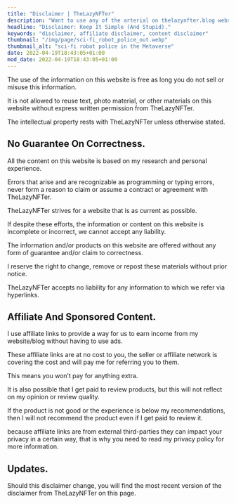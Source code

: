 ```yaml
---
title: "Disclaimer | TheLazyNFTer"
description: "Want to use any of the arterial on thelazynfter.blog website, make sure to read this page first."
headline: "Disclaimer: Keep It Simple (And Stupid)."
keywords: "disclaimer, affiliate disclaimer, content disclaimer"
thumbnail: "/img/page/sci-fi_robot_police_out.webp"
thumbnail_alt: "sci-fi robot police in the Metaverse"
date: 2022-04-19T18:43:05+01:00
mod_date: 2022-04-19T18:43:05+01:00
---
```


The use of the information on this website is free as long you do not sell or misuse this information.

It is not allowed to reuse text, photo material, or other materials on this website without express written permission from TheLazyNFTer.

The intellectual property rests with TheLazyNFTer unless otherwise stated.

## No Guarantee On Correctness.

All the content on this website is based on my research and personal experience.

Errors that arise and are recognizable as programming or typing errors, never form a reason to claim or assume a contract or agreement with TheLazyNFTer.

TheLazyNFTer strives for a website that is as current as possible.

If despite these efforts, the information or content on this website is incomplete or incorrect, we cannot accept any liability.

The information and/or products on this website are offered without any form of guarantee and/or claim to correctness.

I reserve the right to change, remove or repost these materials without prior notice.

TheLazyNFTer accepts no liability for any information to which we refer via hyperlinks.

## Affiliate And Sponsored Content.

I use affiliate links to provide a way for us to earn income from my website/blog without having to use ads.

These affiliate links are at no cost to you, the seller or affiliate network is covering the cost and will pay me for referring you to them.

This means you won’t pay for anything extra.

It is also possible that I get paid to review products, but this will not reflect on my opinion or review quality.

If the product is not good or the experience is below my recommendations, then I will not recommend the product even if I get paid to review it.

because affiliate links are from external third-parties they can impact your privacy in a certain way, that is why you need to read my privacy policy for more information.

## Updates.

Should this disclaimer change, you will find the most recent version of the disclaimer from TheLazyNFTer on this page.
